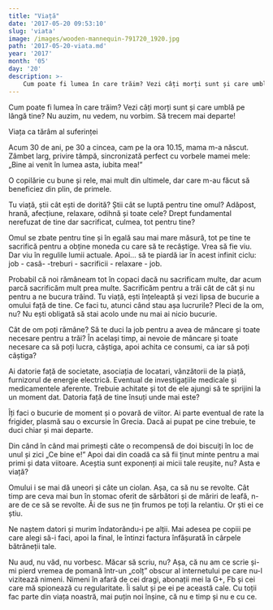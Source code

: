 ```yaml
---
title: "Viață"
date: '2017-05-20 09:53:10'
slug: 'viata'
image: /images/wooden-mannequin-791720_1920.jpg
path: '2017-05-20-viata.md'
year: '2017'
month: '05'
day: '20'
description: >-
    Cum poate fi lumea în care trăim? Vezi câți morți sunt și care umblă pe lângă tine? Nu auzim, nu vedem, nu vorbim. Să trecem mai departe!Viața ca tărâm al suferințeiAcum 30 de ani, pe 30 a cincea, c
---
```

<div class="kg-card-markdown"><p>Cum poate fi lumea în care trăim? Vezi câți morți sunt și care umblă pe lângă tine? Nu auzim, nu vedem, nu vorbim. Să trecem mai departe!</p>
<p>Viața ca tărâm al suferinței</p>
<p>Acum 30 de ani, pe 30 a cincea, cam pe la ora 10.15, mama m-a născut. Zâmbet larg, privire tâmpă, sincronizată perfect cu vorbele mamei mele: „Bine ai venit în lumea asta, iubita mea!”</p>
<p>O copilărie cu bune și rele, mai mult din ultimele, dar care m-au făcut să beneficiez din plin, de primele.</p>
<p>Tu viață, știi cât ești de dorită? Știi cât se luptă pentru tine omul? Adăpost, hrană, afecțiune, relaxare, odihnă și toate cele? Drept fundamental nerefuzat de tine dar sacrificat, culmea, tot pentru tine?</p>
<p>Omul se zbate pentru tine și în egală sau mai mare măsură, tot pe tine te sacrifică pentru a obține moneda cu care să te recâștige. Vrea să fie viu. Dar viu în regulile lumii actuale. Apoi... să te piardă iar în acest infinit ciclu: job - casă- -treburi - sacrificii - relaxare - job.</p>
<p>Probabil că noi rămâneam tot în copaci dacă nu sacrificam multe, dar acum parcă sacrificăm mult prea multe. Sacrificăm pentru a trăi cât de cât și nu pentru a ne bucura trăind. Tu viață, ești înțeleaptă și vezi lipsa de bucurie a omului față de tine. Ce faci tu, atunci când stau așa lucrurile? Pleci de la om, nu? Nu ești obligată să stai acolo unde nu mai ai nicio bucurie.</p>
<p>Cât de om poți rămâne? Să te duci la job pentru a avea de mâncare și toate necesare pentru a trăi? În același timp, ai nevoie de mâncare și toate necesare ca să poți lucra, câștiga, apoi achita ce consumi, ca iar să poți câștiga?</p>
<p>Ai datorie față de societate, asociația de locatari, vânzătorii de la piață, furnizorul de energie electrică. Eventual de investigațiile medicale și medicamentele aferente. Trebuie achitate și tot de ele ajungi să te sprijini la un moment dat. Datoria față de tine însuți unde mai este?</p>
<p>Îți faci o bucurie de moment și o povară de viitor. Ai parte eventual de rate la frigider, plasmă sau o excursie în Grecia. Dacă ai pupat pe cine trebuie, te duci chiar și mai departe.</p>
<p>Din când în când mai primești câte o recompensă de doi biscuiți în loc de unul și zici „Ce bine e!” Apoi dai din coadă ca să fii ținut minte pentru a mai primi și data viitoare. Aceștia sunt exponenți ai micii tale reușite, nu? Asta e viață?</p>
<p>Omului i se mai dă uneori și câte un ciolan. Așa, ca să nu se revolte. Cât timp are ceva mai bun în stomac oferit de sărbători și de măriri de leafă, n-are de ce să se revolte. Ăi de sus ne țin frumos pe toți la relantiu. Or ști ei ce știu.</p>
<p>Ne naștem datori și murim îndatorându-i pe alții. Mai adesea pe copiii pe care alegi să-i faci, apoi la final, le întinzi factura înfășurată în cârpele bătrâneții tale.</p>
<p>Nu aud, nu văd, nu vorbesc. Măcar să scriu, nu? Așa, că nu am ce scrie și-mi pierd vremea de pomană într-un „colț” obscur al internetului pe care nu-l vizitează nimeni. Nimeni în afară de cei dragi, abonații mei la G+, Fb și cei care mă spionează cu regularitate. Îi salut și pe ei pe această cale. Cu toții fac parte din viața noastră, mai puțin noi înșine, că nu e timp și nu e cu ce.</p>
</div>
    